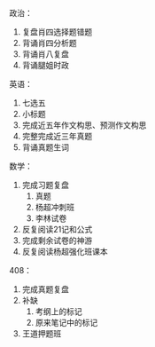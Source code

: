 政治：
1. 复盘肖四选择题错题
2. 背诵肖四分析题
3. 背诵肖八复盘
4. 背诵腿姐时政

英语：
1. 七选五
2. 小标题
3. 完成近五年作文构思、预测作文构思
4. 完整完成近三年真题
5. 背诵真题生词

数学：
1. 完成习题复盘
	1. 真题
	2. 杨超冲刺班
	3. 李林试卷
2. 反复阅读21记和公式
3. 完成剩余试卷的神游
4. 反复阅读杨超强化班课本

408：
1. 完成真题复盘
2. 补缺
	1. 考纲上的标记
	2. 原来笔记中的标记
3. 王道押题班